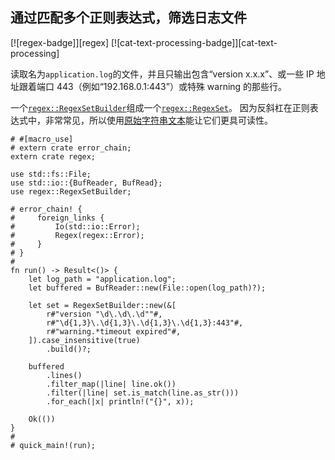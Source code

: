 ## 通过匹配多个正则表达式，筛选日志文件

[![regex-badge]][regex] [![cat-text-processing-badge]][cat-text-processing]

读取名为`application.log`的文件，并且只输出包含“version x.x.x”、或一些 IP 地址跟着端口 443（例如“192.168.0.1:443”）或特殊 warning 的那些行。

一个[`regex::RegexSetBuilder`]组成一个[`regex::RegexSet`]。 因为反斜杠在正则表达式中，非常常见，所以使用[原始字符串文本][raw string literals]能让它们更具可读性。

```rust,no_run
# #[macro_use]
# extern crate error_chain;
extern crate regex;

use std::fs::File;
use std::io::{BufReader, BufRead};
use regex::RegexSetBuilder;

# error_chain! {
#     foreign_links {
#         Io(std::io::Error);
#         Regex(regex::Error);
#     }
# }
#
fn run() -> Result<()> {
    let log_path = "application.log";
    let buffered = BufReader::new(File::open(log_path)?);

    let set = RegexSetBuilder::new(&[
        r#"version "\d\.\d\.\d""#,
        r#"\d{1,3}\.\d{1,3}\.\d{1,3}\.\d{1,3}:443"#,
        r#"warning.*timeout expired"#,
    ]).case_insensitive(true)
        .build()?;

    buffered
        .lines()
        .filter_map(|line| line.ok())
        .filter(|line| set.is_match(line.as_str()))
        .for_each(|x| println!("{}", x));

    Ok(())
}
#
# quick_main!(run);
```

[`regex::regexset`]: https://docs.rs/regex/*/regex/struct.RegexSet.html
[`regex::regexsetbuilder`]: https://docs.rs/regex/*/regex/struct.RegexSetBuilder.html
[raw string literals]: https://doc.rust-lang.org/reference/tokens.html#raw-string-literals
